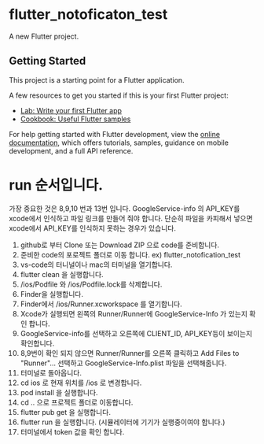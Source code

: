 # flutter_notoficaton_test

A new Flutter project.

## Getting Started

This project is a starting point for a Flutter application.

A few resources to get you started if this is your first Flutter project:

- [Lab: Write your first Flutter app](https://docs.flutter.dev/get-started/codelab)
- [Cookbook: Useful Flutter samples](https://docs.flutter.dev/cookbook)

For help getting started with Flutter development, view the
[online documentation](https://docs.flutter.dev/), which offers tutorials,
samples, guidance on mobile development, and a full API reference.


# run 순서입니다.
가장 중요한 것은 8,9,10 번과 13번 입니다.
GoogleService-info 의 API_KEY를 xcode에서 인식하고
파일 링크를 만들어 줘야 합니다.
단순히 파일을 카피해서 넣으면 xcode에서 API_KEY를 인식하지 못하는 경우가 있습니다.

1. github로 부터 Clone 또는 Download ZIP 으로 code를 준비합니다.
2. 준비한 code의 포로젝트 폴더로 이동 합니다. ex) flutter_notofication_test
3. vs-code의 터니널이나 mac의 터미널을 열기합니다.
4. flutter clean 을 실행합니다.
5. /ios/Podfile 와 /ios/Podfile.lock를 삭제합니다.
6. Finder을 실행합니다.
7. Finder에서 /ios/Runner.xcworkspace 를 열기합니다.
8. Xcode가 실행되면 왼쪽의 Runner/Runner에 GoogleService-Info 가 있는지 확인 합니다.
9. GoogleService-info를 선택하고 오른쪽에 CLIENT_ID, API_KEY등이 보이는지 확인합니다.
10. 8,9번이 확인 되지 않으면 Runner/Runner를 오른쪽 클릭하고 Add Files to "Runner"... 선택하고 GoogleService-Info.plist 파일을 선택해줍니다.
11. 터미널로 돌아옵니다.
12. cd ios 로 현재 위치를 /ios 로 변경합니다.
13. pod install 을 실행합니다.
14. cd .. 으로 프로젝트 폴더로 이동합니다.
15. flutter pub get 을 실행합니다.
16. flutter run 을 실행합니다. (시뮬레이터에 기기가 실행중이여야 합니다.)
17. 터미널에서 token 값을 확인 합니다.
